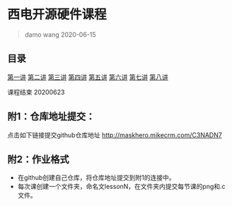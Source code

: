 # 西电开源硬件课程

> damo wang
> 2020-06-15

## 目录

[第一讲](课件/1.md)
[第二讲](课件/2.md)
[第三讲](课件/3.md)
[第四讲](课件/4.md)
[第五讲](课件/5.md)
[第六讲](课件/6.md)
[第七讲](课件/7.md)
[第八讲](课件/8.md)

课程结束 20200623

## 附1：仓库地址提交：

点击如下链接提交github仓库地址
http://maskhero.mikecrm.com/C3NADN7

## 附2：作业格式

- 在github创建自己仓库，将仓库地址提交到附1的连接中。
- 每次课创建一个文件夹，命名文lessonN，在文件夹内提交每节课的png和.c文件。
